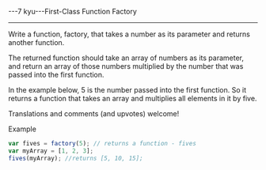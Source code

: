 ---7 kyu---First-Class Function Factory

---

Write a function, factory, that takes a number as its parameter and returns another function.

The returned function should take an array of numbers as its parameter, and return an array of those numbers multiplied by the number that was passed into the first function.

In the example below, 5 is the number passed into the first function. So it returns a function that takes an array and multiplies all elements in it by five.

Translations and comments (and upvotes) welcome!

Example

```js
var fives = factory(5); // returns a function - fives
var myArray = [1, 2, 3];
fives(myArray); //returns [5, 10, 15];
```
